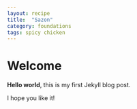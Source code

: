 ```yaml
---
layout: recipe
title:  "Sazon"
category: foundations
tags: spicy chicken
---
```


# Welcome

**Hello world**, this is my first Jekyll blog post.

I hope you like it!